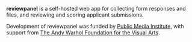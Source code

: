 **reviewpanel** is a self-hosted web app for collecting form responses and
files, and reviewing and scoring applicant submissions.

Development of reviewpanel was funded by
[Public Media Institute](publicmediainstitute.com), with support from
[The Andy Warhol Foundation for the Visual Arts](warholfoundation.org).
